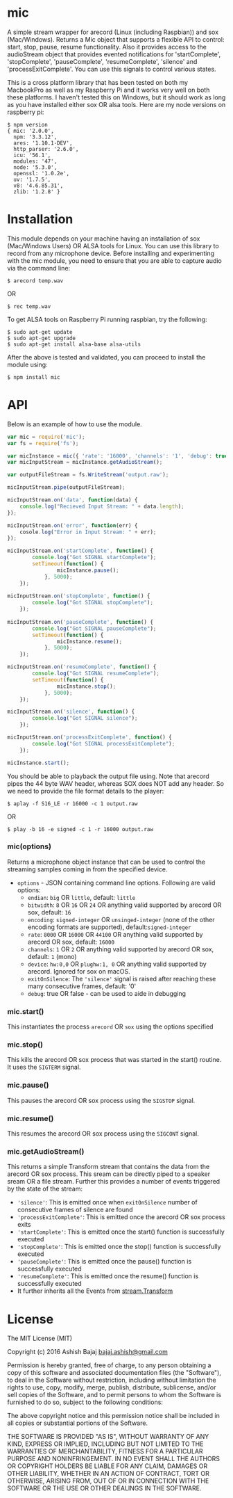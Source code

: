 # mic
A simple stream wrapper for arecord (Linux (including Raspbian)) and sox (Mac/Windows). Returns a Mic object that supports a flexible API to control: start, stop, pause, resume functionality. Also it provides access to the audioStream object that provides evented notifications for 'startComplete', 'stopComplete', 'pauseComplete', 'resumeComplete', 'silence' and 'processExitComplete'. You can use this signals to control various states.

This is a cross platform library that has been tested on both my MacbookPro as well as my Raspberry Pi and it works very well on both these platforms. I haven't tested this on Windows, but it should work as long as you have installed either sox OR alsa tools. Here are my node versions on raspberry pi:

```
$ npm version
{ mic: '2.0.0',
  npm: '3.3.12',
  ares: '1.10.1-DEV',
  http_parser: '2.6.0',
  icu: '56.1',
  modules: '47',
  node: '5.3.0',
  openssl: '1.0.2e',
  uv: '1.7.5',
  v8: '4.6.85.31',
  zlib: '1.2.8' }
```

Installation
============
This module depends on your machine having an installation of sox (Mac/Windows Users) OR ALSA tools for Linux. You can use this library to record from any microphone device.
Before installing and experimenting with the mic module, you need to ensure that you are able to capture audio via the command line:

```
$ arecord temp.wav
```
OR
```
$ rec temp.wav
```
To get ALSA tools on Raspberry Pi running raspbian, try the following:
```
$ sudo apt-get update
$ sudo apt-get upgrade
$ sudo apt-get install alsa-base alsa-utils
```

After the above is tested and validated, you can proceed to install the module using:

```
$ npm install mic
```

API
============
Below is an example of how to use the module. 
```javascript
var mic = require('mic');
var fs = require('fs');

var micInstance = mic({ 'rate': '16000', 'channels': '1', 'debug': true, 'exitOnSilence': 6 });
var micInputStream = micInstance.getAudioStream();

var outputFileStream = fs.WriteStream('output.raw');

micInputStream.pipe(outputFileStream);

micInputStream.on('data', function(data) {
    console.log("Recieved Input Stream: " + data.length);
});

micInputStream.on('error', function(err) {
    cosole.log("Error in Input Stream: " + err);
});

micInputStream.on('startComplete', function() {
        console.log("Got SIGNAL startComplete");
        setTimeout(function() {
                micInstance.pause();
            }, 5000);
    });
    
micInputStream.on('stopComplete', function() {
        console.log("Got SIGNAL stopComplete");
    });
    
micInputStream.on('pauseComplete', function() {
        console.log("Got SIGNAL pauseComplete");
        setTimeout(function() {
                micInstance.resume();
            }, 5000);
    });

micInputStream.on('resumeComplete', function() {
        console.log("Got SIGNAL resumeComplete");
        setTimeout(function() {
                micInstance.stop();
            }, 5000);
    });

micInputStream.on('silence', function() {
        console.log("Got SIGNAL silence");
    });

micInputStream.on('processExitComplete', function() {
        console.log("Got SIGNAL processExitComplete");
    });

micInstance.start();
```

You should be able to playback the output file using. Note that arecord pipes the 44 byte WAV header, whereas SOX does NOT add any header. So we need to provide the file format details to the player:

```
$ aplay -f S16_LE -r 16000 -c 1 output.raw
```
OR
```
$ play -b 16 -e signed -c 1 -r 16000 output.raw
```

### mic(options)
Returns a microphone object instance that can be used to control the streaming samples coming in from the specified device.
* `options` - JSON containing command line options. Following are valid options:
    * `endian`: `big` OR `little`, default: `little`
    * `bitwidth`: `8` OR `16` OR `24` OR anything valid supported by arecord OR sox, default: `16`
    * `encoding`: `signed-integer` OR `unsinged-integer` (none of the other encoding formats are supported), default:`signed-integer`
    * `rate`: `8000` OR `16000` OR `44100` OR anything valid supported by arecord OR sox, default: `16000`
    * `channels`: `1` OR `2` OR anything valid supported by arecord OR sox, default: `1` (mono)
    * `device`: `hw:0,0` OR `plughw:1, 0` OR anything valid supported by arecord. Ignored for sox on macOS.
    * `exitOnSilence`: The `'silence'` signal is raised after reaching these many consecutive frames, default: '0'
    * `debug`: true OR false - can be used to aide in debugging

### mic.start()
This instantiates the process `arecord` OR `sox` using the options specified

### mic.stop()
This kills the arecord OR sox process that was started in the start() routine. It uses the `SIGTERM` signal.

### mic.pause()
This pauses the arecord OR sox process using the `SIGSTOP` signal.

### mic.resume()
This resumes the arecord OR sox process using the `SIGCONT` signal.

### mic.getAudioStream()
This returns a simple Transform stream that contains the data from the arecord OR sox process. This sream can be directly piped to a speaker sream OR a file stream. Further this provides a number of events triggered by the state of the stream:
* `'silence'`: This is emitted once when `exitOnSilence` number of consecutive frames of silence are found
* `'processExitComplete'`: This is emitted once the arecord OR sox process exits
* `'startComplete'`: This is emitted once the start() function is successfully executed
* `'stopComplete'`: This is emitted once the stop() function is successfully executed
* `'pauseComplete'`: This is emitted once the pause() function is successfully executed
* `'resumeComplete'`: This is emitted once the resume() function is successfully executed
* It further inherits all the Events from [stream.Transform](http://nodejs.org/api/stream.html#stream_class_stream_transform)


License
==========
The MIT License (MIT)

Copyright (c) 2016 Ashish Bajaj bajaj.ashish@gmail.com

Permission is hereby granted, free of charge, to any person obtaining a copy of this software and associated documentation files (the "Software"), to deal in the Software without restriction, including without limitation the rights to use, copy, modify, merge, publish, distribute, sublicense, and/or sell copies of the Software, and to permit persons to whom the Software is furnished to do so, subject to the following conditions:

The above copyright notice and this permission notice shall be included in all copies or substantial portions of the Software.

THE SOFTWARE IS PROVIDED "AS IS", WITHOUT WARRANTY OF ANY KIND, EXPRESS OR IMPLIED, INCLUDING BUT NOT LIMITED TO THE WARRANTIES OF MERCHANTABILITY, FITNESS FOR A PARTICULAR PURPOSE AND NONINFRINGEMENT. IN NO EVENT SHALL THE AUTHORS OR COPYRIGHT HOLDERS BE LIABLE FOR ANY CLAIM, DAMAGES OR OTHER LIABILITY, WHETHER IN AN ACTION OF CONTRACT, TORT OR OTHERWISE, ARISING FROM, OUT OF OR IN CONNECTION WITH THE SOFTWARE OR THE USE OR OTHER DEALINGS IN THE SOFTWARE.
